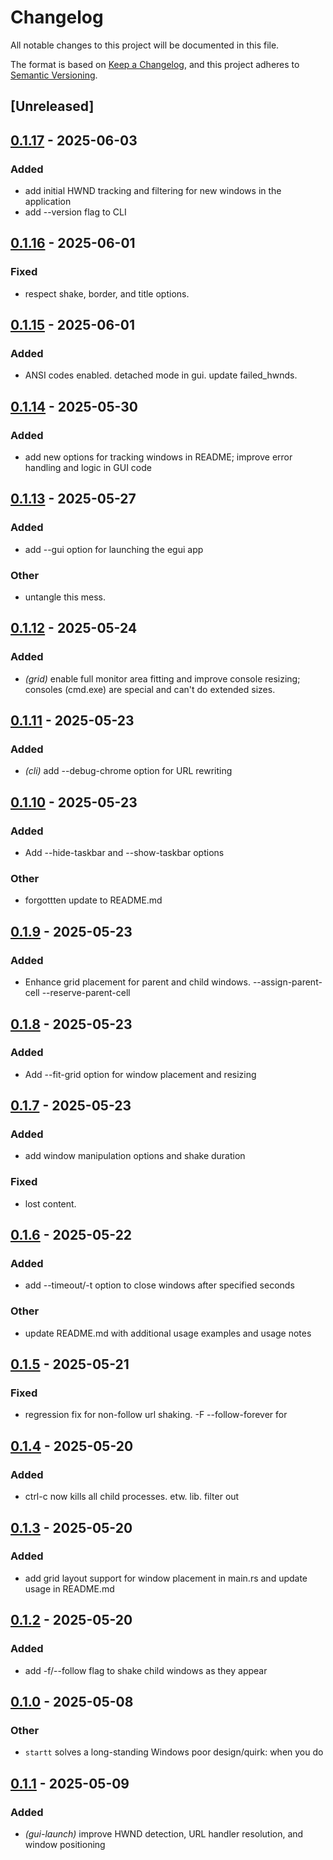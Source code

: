 # Changelog

All notable changes to this project will be documented in this file.

The format is based on [Keep a Changelog](https://keepachangelog.com/en/1.0.0/),
and this project adheres to [Semantic Versioning](https://semver.org/spec/v2.0.0.html).

## [Unreleased]

## [0.1.17](https://github.com/davehorner/startt/compare/v0.1.16...v0.1.17) - 2025-06-03

### Added

- add initial HWND tracking and filtering for new windows in the application
- add --version flag to CLI

## [0.1.16](https://github.com/davehorner/startt/compare/v0.1.15...v0.1.16) - 2025-06-01

### Fixed

- respect shake, border, and title options.

## [0.1.15](https://github.com/davehorner/startt/compare/v0.1.14...v0.1.15) - 2025-06-01

### Added

- ANSI codes enabled. detached mode in gui. update failed_hwnds.

## [0.1.14](https://github.com/davehorner/startt/compare/v0.1.13...v0.1.14) - 2025-05-30

### Added

- add new options for tracking windows in README; improve error handling and logic in GUI code

## [0.1.13](https://github.com/davehorner/startt/compare/v0.1.12...v0.1.13) - 2025-05-27

### Added

- add --gui option for launching the egui app

### Other

- untangle this mess.

## [0.1.12](https://github.com/davehorner/startt/compare/v0.1.11...v0.1.12) - 2025-05-24

### Added

- *(grid)* enable full monitor area fitting and improve console resizing; consoles (cmd.exe) are special and can't do extended sizes.

## [0.1.11](https://github.com/davehorner/startt/compare/v0.1.10...v0.1.11) - 2025-05-23

### Added

- *(cli)* add --debug-chrome option for URL rewriting

## [0.1.10](https://github.com/davehorner/startt/compare/v0.1.9...v0.1.10) - 2025-05-23

### Added

- Add --hide-taskbar and --show-taskbar options

### Other

- forgottten update to README.md

## [0.1.9](https://github.com/davehorner/startt/compare/v0.1.8...v0.1.9) - 2025-05-23

### Added

- Enhance grid placement for parent and child windows. --assign-parent-cell --reserve-parent-cell

## [0.1.8](https://github.com/davehorner/startt/compare/v0.1.7...v0.1.8) - 2025-05-23

### Added

- Add --fit-grid option for window placement and resizing

## [0.1.7](https://github.com/davehorner/startt/compare/v0.1.6...v0.1.7) - 2025-05-23

### Added

- add window manipulation options and shake duration

### Fixed

- lost content.

## [0.1.6](https://github.com/davehorner/startt/compare/v0.1.5...v0.1.6) - 2025-05-22

### Added

- add --timeout/-t option to close windows after specified seconds

### Other

- update README.md with additional usage examples and usage notes

## [0.1.5](https://github.com/davehorner/startt/compare/v0.1.4...v0.1.5) - 2025-05-21

### Fixed

- regression fix for non-follow url shaking.  -F --follow-forever for

## [0.1.4](https://github.com/davehorner/startt/compare/v0.1.3...v0.1.4) - 2025-05-20

### Added

- ctrl-c now kills all child processes. etw.  lib. filter out

## [0.1.3](https://github.com/davehorner/startt/compare/v0.1.2...v0.1.3) - 2025-05-20

### Added

- add grid layout support for window placement in main.rs and update usage in README.md

## [0.1.2](https://github.com/davehorner/startt/compare/v0.1.1...v0.1.2) - 2025-05-20

### Added

- add -f/--follow flag to shake child windows as they appear

## [0.1.0](https://github.com/davehorner/startt/releases/tag/v0.1.0) - 2025-05-08

### Other

- `startt` solves a long-standing Windows poor design/quirk: when you do
## [0.1.1](https://github.com/davehorner/startt/compare/v0.1.0...v0.1.1) - 2025-05-09

### Added

- *(gui-launch)* improve HWND detection, URL handler resolution, and window positioning
